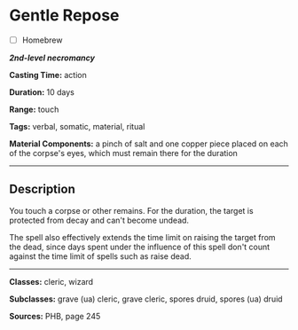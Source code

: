 # Gentle Repose

- [ ] Homebrew

***2nd-level necromancy***

**Casting Time:** action

**Duration:** 10 days

**Range:** touch

**Tags:** verbal, somatic, material, ritual

**Material Components:** a pinch of salt and one copper piece placed on each of the corpse's eyes, which must remain there for the duration

---

## Description
You touch a corpse or other remains. For the duration, the target is protected from decay and can't become undead.

The spell also effectively extends the time limit on raising the target from the dead, since days spent under the influence of this spell don't count against the time limit of spells such as raise dead.

---

**Classes:** cleric, wizard

**Subclasses:** grave (ua) cleric, grave cleric, spores druid, spores (ua) druid

**Sources:** PHB, page 245
